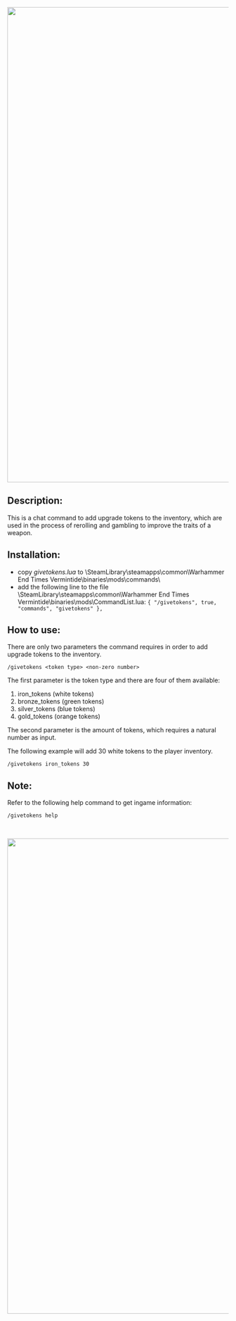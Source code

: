 <p align="center">
  <img src="../../../assets/banner-top.png" width="1080">
</p>

## Description:
This is a chat command to add upgrade tokens to the inventory, which are used in the process of rerolling and gambling to improve the traits of a weapon.

## Installation:
- copy *givetokens.lua* to \SteamLibrary\steamapps\common\Warhammer End Times Vermintide\binaries\mods\commands\
- add the following line to the file \SteamLibrary\steamapps\common\Warhammer End Times Vermintide\binaries\mods\CommandList.lua: 
`{ "/givetokens", true, "commands", "givetokens" },`

## How to use:  
There are only two parameters the command requires in order to add upgrade tokens to the inventory.  
```
/givetokens <token type> <non-zero number>
```

The first parameter is the token type and there are four of them available:
1. iron_tokens (white tokens)
2. bronze_tokens (green tokens)
3. silver_tokens (blue tokens)
4. gold_tokens (orange tokens)

The second parameter is the amount of tokens, which requires a natural number as input. 

The following example will add 30 white tokens to the player inventory.
```
/givetokens iron_tokens 30
```

## Note:
Refer to the following help command to get ingame information:
```
/givetokens help
```

<br/>

<p align="center">
  <img src="../../../assets/banner-buttom.png" width="1080">
</p>
